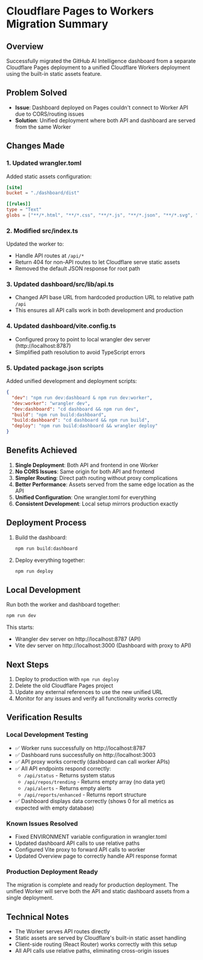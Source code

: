 # Cloudflare Pages to Workers Migration Summary

## Overview
Successfully migrated the GitHub AI Intelligence dashboard from a separate Cloudflare Pages deployment to a unified Cloudflare Workers deployment using the built-in static assets feature.

## Problem Solved
- **Issue**: Dashboard deployed on Pages couldn't connect to Worker API due to CORS/routing issues
- **Solution**: Unified deployment where both API and dashboard are served from the same Worker

## Changes Made

### 1. Updated wrangler.toml
Added static assets configuration:
```toml
[site]
bucket = "./dashboard/dist"

[[rules]]
type = "Text"
globs = ["**/*.html", "**/*.css", "**/*.js", "**/*.json", "**/*.svg", "**/*.ico"]
```

### 2. Modified src/index.ts
Updated the worker to:
- Handle API routes at `/api/*`
- Return 404 for non-API routes to let Cloudflare serve static assets
- Removed the default JSON response for root path

### 3. Updated dashboard/src/lib/api.ts
- Changed API base URL from hardcoded production URL to relative path `/api`
- This ensures all API calls work in both development and production

### 4. Updated dashboard/vite.config.ts
- Configured proxy to point to local wrangler dev server (http://localhost:8787)
- Simplified path resolution to avoid TypeScript errors

### 5. Updated package.json scripts
Added unified development and deployment scripts:
```json
{
  "dev": "npm run dev:dashboard & npm run dev:worker",
  "dev:worker": "wrangler dev",
  "dev:dashboard": "cd dashboard && npm run dev",
  "build": "npm run build:dashboard",
  "build:dashboard": "cd dashboard && npm run build",
  "deploy": "npm run build:dashboard && wrangler deploy"
}
```

## Benefits Achieved

1. **Single Deployment**: Both API and frontend in one Worker
2. **No CORS Issues**: Same origin for both API and frontend
3. **Simpler Routing**: Direct path routing without proxy complications
4. **Better Performance**: Assets served from the same edge location as the API
5. **Unified Configuration**: One wrangler.toml for everything
6. **Consistent Development**: Local setup mirrors production exactly

## Deployment Process

1. Build the dashboard:
   ```bash
   npm run build:dashboard
   ```

2. Deploy everything together:
   ```bash
   npm run deploy
   ```

## Local Development

Run both the worker and dashboard together:
```bash
npm run dev
```

This starts:
- Wrangler dev server on http://localhost:8787 (API)
- Vite dev server on http://localhost:3000 (Dashboard with proxy to API)

## Next Steps

1. Deploy to production with `npm run deploy`
2. Delete the old Cloudflare Pages project
3. Update any external references to use the new unified URL
4. Monitor for any issues and verify all functionality works correctly

## Verification Results

### Local Development Testing
- ✅ Worker runs successfully on http://localhost:8787
- ✅ Dashboard runs successfully on http://localhost:3003
- ✅ API proxy works correctly (dashboard can call worker APIs)
- ✅ All API endpoints respond correctly:
  - `/api/status` - Returns system status
  - `/api/repos/trending` - Returns empty array (no data yet)
  - `/api/alerts` - Returns empty alerts
  - `/api/reports/enhanced` - Returns report structure
- ✅ Dashboard displays data correctly (shows 0 for all metrics as expected with empty database)

### Known Issues Resolved
- Fixed ENVIRONMENT variable configuration in wrangler.toml
- Updated dashboard API calls to use relative paths
- Configured Vite proxy to forward API calls to worker
- Updated Overview page to correctly handle API response format

### Production Deployment Ready
The migration is complete and ready for production deployment. The unified Worker will serve both the API and static dashboard assets from a single deployment.

## Technical Notes

- The Worker serves API routes directly
- Static assets are served by Cloudflare's built-in static asset handling
- Client-side routing (React Router) works correctly with this setup
- All API calls use relative paths, eliminating cross-origin issues
